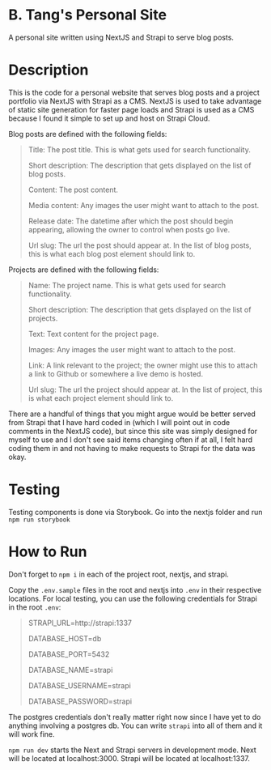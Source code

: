# B. Tang's Personal Site

A personal site written using NextJS and Strapi to serve blog posts.

# Description

This is the code for a personal website that serves blog posts and a project portfolio via NextJS with Strapi as a CMS. NextJS is used to take advantage of static site generation for faster page loads and Strapi is used as a CMS because I found it simple to set up and host on Strapi Cloud.

Blog posts are defined with the following fields:

> Title: The post title. This is what gets used for search functionality.
>
> Short description: The description that gets displayed on the list of blog posts.
>
> Content: The post content.
>
> Media content: Any images the user might want to attach to the post.
>
> Release date: The datetime after which the post should begin appearing, allowing the owner to control when posts go live.
>
> Url slug: The url the post should appear at. In the list of blog posts, this is what each blog post element should link to.

Projects are defined with the following fields:

> Name: The project name. This is what gets used for search functionality.
>
> Short description: The description that gets displayed on the list of projects.
>
> Text: Text content for the project page.
>
> Images: Any images the user might want to attach to the post.
>
> Link: A link relevant to the project; the owner might use this to attach a link to Github or somewhere a live demo is hosted.
>
> Url slug: The url the project should appear at. In the list of project, this is what each project element should link to.

There are a handful of things that you might argue would be better served from Strapi that I have hard coded in (which I will point out in code comments in the NextJS code), but since this site was simply designed for myself to use and I don't see said items changing often if at all, I felt hard coding them in and not having to make requests to Strapi for the data was okay.

# Testing

Testing components is done via Storybook. Go into the nextjs folder and run `npm run storybook`

# How to Run

Don't forget to `npm i` in each of the project root, nextjs, and strapi.

Copy the `.env.sample` files in the root and nextjs into `.env` in their respective locations. For local testing, you can use the following credentials for Strapi in the root `.env`:

> STRAPI_URL=http://strapi:1337
>
> DATABASE_HOST=db
>
> DATABASE_PORT=5432
>
> DATABASE_NAME=strapi
>
> DATABASE_USERNAME=strapi
>
> DATABASE_PASSWORD=strapi

The postgres credentials don't really matter right now since I have yet to do anything involving a postgres db. You can write `strapi` into all of them and it will work fine.

`npm run dev` starts the Next and Strapi servers in development mode. Next will be located at localhost:3000. Strapi will be located at localhost:1337.

